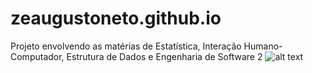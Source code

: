 # zeaugustoneto.github.io
Projeto envolvendo as matérias de Estatística, Interação Humano-Computador, Estrutura de Dados e Engenharia de Software 2
![alt text](https://github.com/zeaugustoneto/zeaugustoneto.github.io/blob/master/Portfolio.jpg?raw=true)
